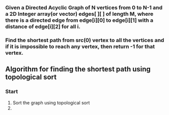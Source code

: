 ### Given a Directed Acyclic Graph of N vertices from 0 to N-1 and a 2D Integer array(or vector) edges[ ][ ] of length M, where there is a directed edge from edge[i][0] to edge[i][1] with a distance of edge[i][2] for all i.

### Find the shortest path from src(0) vertex to all the vertices and if it is impossible to reach any vertex, then return -1 for that vertex.


## Algorithm for finding the shortest path using topological sort 

### Start

1. Sort the graph using topological sort 
2. 